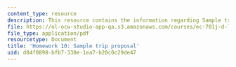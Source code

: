 ```yaml
---
content_type: resource
description: This resource contains the information regarding Sample trip proposal.
file: https://ol-ocw-studio-app-qa.s3.amazonaws.com/courses/ec-701j-d-lab-i-development-fall-2009/d84f0898bfb7330e1ea7b20c0c29de47_MITEC_701JF09_hw10_sample.pdf
file_type: application/pdf
resourcetype: Document
title: 'Homework 10: Sample trip proposal'
uid: d84f0898-bfb7-330e-1ea7-b20c0c29de47
---
```

